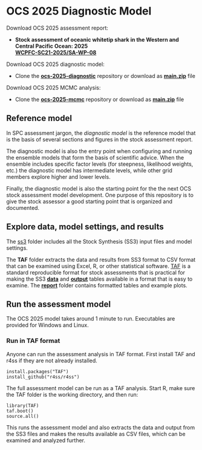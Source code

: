 # OCS 2025 Diagnostic Model

Download OCS 2025 assessment report:

- **Stock assessment of oceanic whitetip shark in the Western and Central Pacific Ocean: 2025**\
  **[WCPFC-SC21-2025/SA-WP-08](https://meetings.wcpfc.int/node/26650)**

Download OCS 2025 diagnostic model:

- Clone the **[ocs-2025-diagnostic](https://github.com/PacificCommunity/ofp-sam-ocs-2025-diagnostic)** repository or download as **[main.zip](https://github.com/PacificCommunity/ofp-sam-ocs-2025-diagnostic/archive/refs/heads/main.zip)** file

Download OCS 2025 MCMC analysis:

- Clone the **[ocs-2025-mcmc](https://github.com/PacificCommunity/ofp-sam-ocs-2025-mcmc)** repository or download as **[main.zip](https://github.com/PacificCommunity/ofp-sam-ocs-2025-mcmc/archive/refs/heads/main.zip)** file

## Reference model

In SPC assessment jargon, the *diagnostic model* is the reference model that is the basis of several sections and figures in the stock assessment report.

The diagnostic model is also the entry point when configuring and running the ensemble models that form the basis of scientific advice. When the ensemble includes specific factor levels (for steepness, likelihood weights, etc.) the diagnostic model has intermediate levels, while other grid members explore higher and lower levels.

Finally, the diagnostic model is also the starting point for the the next OCS stock assessment model development. One purpose of this repository is to give the stock assessor a good starting point that is organized and documented.

## Explore data, model settings, and results

The [ss3](ss3) folder includes all the Stock Synthesis (SS3) input files and model settings.

The **TAF** folder extracts the data and results from SS3 format to CSV format that can be examined using Excel, R, or other statistical software. [TAF](https://cran.r-project.org/package=TAF) is a standard reproducible format for stock assessments that is practical for making the SS3 **[data](TAF/data)** and **[output](TAF/output)** tables available in a format that is easy to examine. The **[report](TAF/report)** folder contains formatted tables and example plots.

## Run the assessment model

The OCS 2025 model takes around 1 minute to run. Executables are provided for Windows and Linux.

### Run in TAF format

Anyone can run the assessment analysis in TAF format. First install TAF and r4ss if they are not already installed.

```
install.packages("TAF")
install_github("r4ss/r4ss")
```

The full assessment model can be run as a TAF analysis. Start R, make sure the TAF folder is the working directory, and then run:

```
library(TAF)
taf.boot()
source.all()
```

This runs the assessment model and also extracts the data and output from the SS3 files and makes the results available as CSV files, which can be examined and analyzed further.
